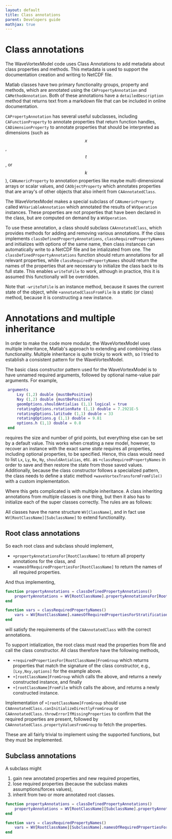 ```yaml
---
layout: default
title: Class annotations
parent: Developers guide
mathjax: true
---
```


#  Class annotations

The WaveVortexModel code uses Class Annotations to add metadata about class properties and methods. This metadata is used to support the documentation creation and writing to NetCDF file.

Matlab classes have two primary functionality groups, property and methods, which are annotated using the `CAPropertyAnnotation` and `CAMethodAnnotation`. Both of these annotations have a `detailedDescription` method that returns text from a markdown file that can be included in online documentation.

`CAPropertyAnnotation` has several useful subclasses, including `CAFunctionProperty` to annotate properties that return function handles, `CADimensionProperty` to annotate properties that should be interpreted as dimensions (such as  $$x$$, $$t$$, or $$k$$), `CANumericProperty` to annotation properties like maybe multi-dimensional arrays or scalar values, and `CAObjectProperty` which annotates properties that are array's of other objects that also inherit from `CAAnnotatedClass`.

The WaveVortexModel makes a special subclass of `CANumericProperty` called `WVVariableAnnotation` which annotated the results of `WVOperation` instances. These properties are not properties that have been declared in the class, but are computed on demand by a `WVOperation`. 

To use these annotation, a class should subclass `CAAnnotatedClass`, which provides methods for adding and removing various annotations. If the class implements `classDefinedPropertyAnnotations`,  `classRequiredPropertyNames` and initializes with options of the same name, then class instances can automatically write to a NetCDF file and be intializated from one. The `classDefinedPropertyAnnotations` function should return annotations for all relevant properties, while `classRequiredPropertyNames` should return the names of the properties that are necessary to initialize the class back to its full state. This enables `writeToFile` to work, although in practice, this it is assumed this functionally will be overridden.

Note that `-writeToFile` is an instance method, because it saves the current state of the object, while `+annotatedClassFromFile` is a static (or class) method, because it is constructing a new instance.

#  Annotations and multiple inheritance

In order to make the code more modular, the WaveVortexModel uses multiple inheritance, Matlab's approach to extending and combining class functionality. Multiple inheritance is quite tricky to work with, so I tried to establish a consistent pattern for the WaveVortexModel.

The basic class constructor pattern used for the WaveVortexModel is to have unnamed required arguments, followed by optional name-value pair arguments. For example,

```matlab
 arguments
     Lxy (1,2) double {mustBePositive}
     Nxy (1,2) double {mustBePositive}
     geomOptions.shouldAntialias (1,1) logical = true
     rotatingOptions.rotationRate (1,1) double = 7.2921E-5
     rotatingOptions.latitude (1,1) double = 33
     rotatingOptions.g (1,1) double = 9.81
     options.h (1,1) double = 0.8
 end
```

requires the size and number of grid points, but everything else can be set by a default value. This works when creating a new model, however, to recover an instance with the exact same *state* requires all properties, including optional properties, to be specified. Hence, this class would need to list `Lx`, `Ly`, `Nx`, `Ny`, `shouldAntialias`, etc. as `+classRequiredPropertyNames` in order to save and then restore the state from those saved values. Additionally, because the class constructor follows a specialized pattern, the class needs to define a static method `+waveVortexTransformFromFile()` with a custom implementation.

Where this gets complicated is with multiple inheritance. A class inheriting annotations from multiple classes is one thing, but then it also has to initialize each of the super classes correctly. The rules are as follows:

All classes have the name structure `WV[ClassName]`, and in fact use `WV[RootClassName][SubclassName]` to extend functionality.

## Root class annotations

 So each root class and subclass should implement,

- `+propertyAnnotationsFor[RootClassName]` to return all property annotations for the class, and
- `+namesOfRequiredPropertiesFor[RootClassName]` to return the names of all required properties.

And thus implementing,

```matlab
function propertyAnnotations = classDefinedPropertyAnnotations()
    propertyAnnotations = WV[RootClassName].propertyAnnotationsFor[RootClassName]();
end

function vars = classRequiredPropertyNames()
    vars = WV[RootClassName].namesOfRequiredPropertiesForStratification[RootClassName]();
end
```
 
will satisfy the requirements of the `CAAnnotatedClass` with the correct annotations.

To support intialization, the root class must read the properties from file and call the class constructor. All class therefore have the following methods,

- `+requiredPropertiesFor[RootClassName]FromGroup` which returns properties that match the signature of the class constructor, e.g., `[Lxy,Nxy,options]` for the example above.
- `+[rootClassName]FromGroup` which calls the above, and returns a newly constructed instance, and finally
- `+[rootClassName]FromFile` which calls the above, and returns a newly constructed instance.

Implementation of `+[rootClassName]FromGroup` should use `CAAnnotatedClass.canInitializeDirectlyFromGroup` or `CAAnnotatedClass.throwErrorIfMissingProperties` to confirm that the required properties are present, followed by `CAAnnotatedClass.propertyValuesFromGroup` to fetch the properties. 

These are all fairly trivial to implement using the supported functions, but they must be implemented.

## Subclass annotations

A subclass might

1. gain new annotated properties and new required properties,
2. lose required properties (because the subclass makes assumptions/forces values),
3. inherit from two or more annotated root classes.



```matlab
function propertyAnnotations = classDefinedPropertyAnnotations()
    propertyAnnotations = WV[RootClassName][SubclassName].propertyAnnotationsFor[RootClassName]();
end

function vars = classRequiredPropertyNames()
    vars = WV[RootClassName][SubclassName].namesOfRequiredPropertiesForStratification[RootClassName]();
end
```
